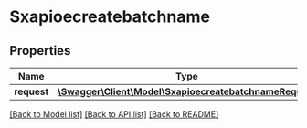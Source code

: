 # Sxapioecreatebatchname

## Properties
Name | Type | Description | Notes
------------ | ------------- | ------------- | -------------
**request** | [**\Swagger\Client\Model\SxapioecreatebatchnameRequest**](SxapioecreatebatchnameRequest.md) |  | [optional] 

[[Back to Model list]](../README.md#documentation-for-models) [[Back to API list]](../README.md#documentation-for-api-endpoints) [[Back to README]](../README.md)


